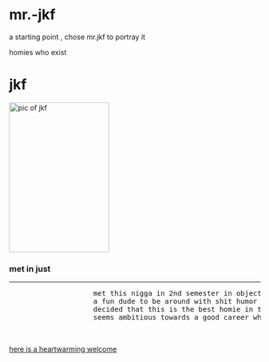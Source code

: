 # mr.-jkf
a starting point , chose mr.jkf to portray it
<!DOCTYPE html>
<html>
    <head>homies who exist</head>
            <body>
                <h1>jkf</h1>
                <img src="images/jkf_pic.jpg" height="300" width="200" alt="pic of jkf">
                <h3>met in just</h3>
                <hr>
                <pre>
                    met this nigga in 2nd semester in object oriented lecture
                    a fun dude to be around with shit humor which i like
                    decided that this is the best homie in the gang
                    seems ambitious towards a good career which i too share.
                </pre>
                <br>
                <a href="https://www.youtube.com/watch?v=dQw4w9WgXcQ" target="_blank" title="not a troll">
                    here is a heartwarming welcome
                </a>
            </body>
</html>

